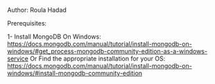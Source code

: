 Author: Roula Hadad

Prerequisites:

1- Install MongoDB On Windows: 
https://docs.mongodb.com/manual/tutorial/install-mongodb-on-windows/#get_process-mongodb-community-edition-as-a-windows-service
Or Find the appropriate installation for your OS: https://docs.mongodb.com/manual/tutorial/install-mongodb-on-windows/#install-mongodb-community-edition